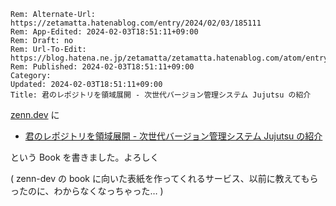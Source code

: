 ```header
Rem: Alternate-Url: https://zetamatta.hatenablog.com/entry/2024/02/03/185111
Rem: App-Edited: 2024-02-03T18:51:11+09:00
Rem: Draft: no
Rem: Url-To-Edit: https://blog.hatena.ne.jp/zetamatta/zetamatta.hatenablog.com/atom/entry/6801883189080275205
Rem: Published: 2024-02-03T18:51:11+09:00
Category:
Updated: 2024-02-03T18:51:11+09:00
Title: 君のレポジトリを領域展開 - 次世代バージョン管理システム Jujutsu の紹介
```
[zenn.dev](https://zenn.dev/) に

+ [君のレポジトリを領域展開 - 次世代バージョン管理システム Jujutsu の紹介](https://zenn.dev/zetamatta/books/c1e309aea68960)

という Book を書きました。よろしく

( zenn-dev の book に向いた表紙を作ってくれるサービス、以前に教えてもらったのに、わからなくなっちゃった… )
